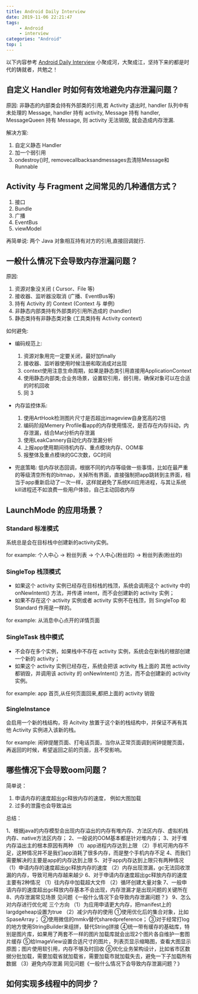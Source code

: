```yaml
---
title: Android Daily Interview
date: 2019-11-06 22:21:47
tags:
     - Android
     - interview
categories: "Android"
top: 1
---
```


以下内容参考 [Android Daily Interview](https://github.com/Moosphan/Android-Daily-Interview)
小聚成河，大聚成江，坚持下来的都是时代的铸就者，共勉之！

<!-- more -->

## 自定义 Handler 时如何有效地避免内存泄漏问题？

原因:
非静态的内部类会持有外部类的引用,若 Activity 退出时, handler 队列中有未处理的 Message, handler 持有 activity, Message 持有 handler, MessageQueen 持有 Message, 则 activity 无法销毁, 就会造成内存泄漏.

解决方案: 
1. 自定义静态 Handler
2. 加一个弱引用
3. ondestroy()时, removecallbacksandmessages去清除Message和Runnable

## Activity 与 Fragment 之间常见的几种通信方式？

1. 接口
2. Bundle
3. 广播
4. EventBus
5. viewModel 

再简单说: 两个 Java 对象相互持有对方的引用,直接回调就行.

## 一般什么情况下会导致内存泄漏问题？

原因: 
1. 资源对象没关闭 ( Cursor、File 等)
2. 接收器、监听器没取消 (广播、EventBus等)
3. 持有 Activity 的 Context (Context 与 单例)
4. 非静态内部类持有外部类的引用所造成的 (handler)
5. 静态类持有非静态类对象 (工具类持有 Activity context)

如何避免:
- 编码规范上:
    1. 资源对象用完一定要关闭，最好加finally
    2. 接收器、监听器使用时候注册和取消成对出现
    3. context使用注意生命周期，如果是静态类引用直接用ApplicationContext
    4. 使用静态内部类;合业务场景，设置软引用，弱引用，确保对象可以在合适的时机回收
    5. 同 3

- 内存监控体系:
    1. 使用ArtHook检测图片尺寸是否超出imageview自身宽高的2倍
    2. 编码阶段Memery Profile看app的内存使用情况，是否存在内存抖动，内存泄漏，结合Mat分析内存泄漏
    3. 使用LeakCannery自动化内存泄漏分析
    4. 上报app使用期间待机内存、重点模块内存、OOM率
    5. 报整体及重点模块的GC次数，GC时间

- 兜底策略:
    低内存状态回调，根据不同的内存等级做一些事情，比如在最严重的等级清空所有的bitmap，关掉所有界面，直接强制把app跳转到主界面，相当于app重新启动了一次一样，这样就避免了系统Kill应用进程，与其让系统kill进程还不如浪费一些用户体验，自己主动回收内存

## LaunchMode 的应用场景？

### Standard 标准模式

系统总是会在目标栈中创建新的activity实例。

for example: 个人中心 -> 粉丝列表 -> 个人中心(粉丝的) -> 粉丝列表(粉丝的)

### SingleTop 栈顶模式

- 如果这个 activity 实例已经存在目标栈的栈顶，系统会调用这个 activity 中的 onNewIntent() 方法，并传递 intent，而不会创建新的 activity 实例；
- 如果不存在这个 activity 实例或者 activity 实例不在栈顶，则 SingleTop 和 Standard 作用是一样的。

for example: 从消息中心点开的详情页面

### SingleTask 栈中模式

- 不会存在多个实例，如果栈中不存在 activity 实例，系统会在新栈的根部创建一个新的 activity；
- 如果这个 activity 实例已经存在，系统会把该 activity 栈上面的 其他 activity 都销毁，并调用该 activity 的 onNewIntent() 方法，而不会创建新的 activity 实例。

for example: app 首页,从任何页面回来,都把上面的 activity 销毁

### SingleInstance

会启用一个新的栈结构，将 Acitvity 放置于这个新的栈结构中，并保证不再有其他 Activity 实例进入该新的栈。

for example: 闹钟提醒页面、打电话页面，当你从正常页面调到闹钟提醒页面，再返回的时候，希望返回之前的页面，且不受影响。

## 哪些情况下会导致oom问题？

简单说：
1. 申请内存的速度超出gc释放内存的速度， 例如大图加载
2. 过多的泄露也会导致溢出

总结：

1、根据java的内存模型会出现内存溢出的内存有堆内存、方法区内存、虚拟机栈内存、native方法区内存；
2、一般说的OOM基本都是针对堆内存；
3、对于堆内存溢出主的根本原因有两种
（1）app进程内存达到上限
（2）手机可用内存不足，这种情况并不是我们app消耗了很多内存，而是整个手机内存不足
4、而我们需要解决的主要是app的内存达到上限
5、对于app内存达到上限只有两种情况
（1）申请内存的速度超出gc释放内存的速度
（2）内存出现泄漏，gc无法回收泄漏的内存，导致可用内存越来越少
6、对于申请内存速度超出gc释放内存的速度主要有2种情况
（1）往内存中加载超大文件
（2）循环创建大量对象
7、一般申请内存的速度超出gc释放内存基本不会出现，内存泄漏才是出现问题的关键所在
8、内存泄漏常见场景
    见问题《一般什么情况下会导致内存泄漏问题？》
9、怎么对内存进行优化呢
三个方向
（1）为应用申请更大内存，把manifest上的largdgeheap设置为true
（2）减少内存的使用
①使用优化后的集合对象，比如SpaseArray；
②使用微信的mmkv替代sharedpreference；
③对于经常打log的地方使用StringBuilder来组拼，替代String拼接
④统一带有缓存的基础库，特别是图片库，如果用了两套不一样的图片加载库就会出现2个图片各自维护一套图片缓存
⑤给ImageView设置合适尺寸的图片，列表页显示缩略图，查看大图显示原图；图片使用软引用，内存不够及时回收
⑥优化业务架构设计，比如省市区数据分批加载，需要加载省就加载省，需要加载市就加载失去，避免一下子加载所有数据
（3）避免内存泄漏
同见问题《一般什么情况下会导致内存泄漏问题？》

## 如何实现多线程中的同步？





